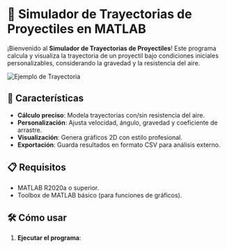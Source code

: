 # 🚀 Simulador de Trayectorias de Proyectiles en MATLAB

¡Bienvenido al **Simulador de Trayectorias de Proyectiles**! Este programa calcula y visualiza la trayectoria de un proyectil bajo condiciones iniciales personalizables, considerando la gravedad y la resistencia del aire.

![Ejemplo de Trayectoria](/ruta/a/trayectoria_ejemplo.png) <!-- Reemplazar con imagen real -->

## 🌟 Características
- **Cálculo preciso**: Modela trayectorias con/sin resistencia del aire.
- **Personalización**: Ajusta velocidad, ángulo, gravedad y coeficiente de arrastre.
- **Visualización**: Genera gráficos 2D con estilo profesional.
- **Exportación**: Guarda resultados en formato CSV para análisis externo.

## 📋 Requisitos
- MATLAB R2020a o superior.
- Toolbox de MATLAB básico (para funciones de gráficos).

## 🛠️ Cómo usar
1. **Ejecutar el programa**: